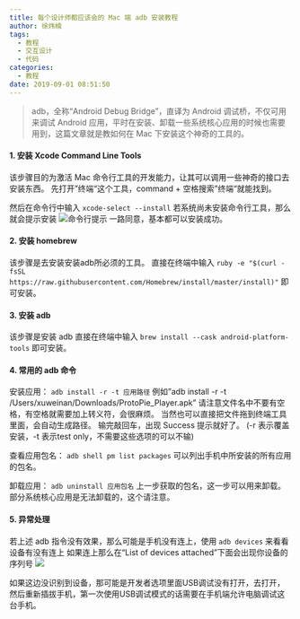 ```yaml
---
title: 每个设计师都应该会的 Mac 端 adb 安装教程
author: 徐炜楠
tags:
  - 教程
  - 交互设计
  - 代码
categories:
  - 教程
date: 2019-09-01 08:51:50
---
```

> adb，全称“Android Debug Bridge”，直译为 Android 调试桥，不仅可用来调试 Android 应用，平时在安装、卸载一些系统核心应用的时候也需要用到，这篇文章就是教如何在 Mac 下安装这个神奇的工具的。
<!-- more -->
#### [](#1-安装-Xcode-Command-Line-Tools "1. 安装 Xcode Command Line Tools")1. 安装 Xcode Command Line Tools

该步骤目的为激活 Mac 命令行工具的开发能力，让其可以调用一些神奇的接口去安装东西。
先打开”终端“这个工具，command + 空格搜索”终端“就能找到。

然后在命令行中输入
`xcode-select --install`
若系统尚未安装命令行工具，那么就会提示安装
![命令行提示](https://upload-images.jianshu.io/upload_images/1101711-008ebde2ea2441f5.png?imageMogr2/auto-orient/strip%7CimageView2/2/w/1000)
一路同意，基本都可以安装成功。

#### [](#2-安装-homebrew "2. 安装 homebrew")2. 安装 homebrew

该步骤是去安装安装adb所必须的工具。
直接在终端中输入
`ruby -e "$(curl -fsSL https://raw.githubusercontent.com/Homebrew/install/master/install)"`
即可安装。

#### [](#3-安装-adb "3. 安装 adb")3. 安装 adb

该步骤是安装 adb
直接在终端中输入
`brew install --cask android-platform-tools`
即可安装。

#### [](#4-常用的-adb-命令 "4. 常用的 adb 命令")4. 常用的 adb 命令

安装应用：
`adb install -r -t 应用路径`
例如”adb install -r -t /Users/xuweinan/Downloads/ProtoPie_Player.apk”
请注意文件名中不要有空格，有空格就需要加上转义符，会很麻烦。
当然也可以直接把文件拖到终端工具里面，会自动生成路径。
输完敲回车，出现 Success 提示就好了。
(-r 表示覆盖安装，-t 表示test only，不需要这些选项的可以不输)

查看应用包名：
`adb shell pm list packages`
可以列出手机中所安装的所有应用的包名。

卸载应用：
`adb uninstall 应用包名`
上一步获取的包名，这一步可以用来卸载。
部分系统核心应用是无法卸载的，这个请注意。

#### [](#5-异常处理 "5. 异常处理")5. 异常处理

若上述 adb 指令没有效果，那么可能是手机没有连上，使用
`adb devices`
来看看设备有没有连上
如果连上那么在“List of devices attached”下面会出现你设备的序列号
![](https://tva1.sinaimg.cn/large/006y8mN6ly1g6hfs6015gj30wi0ka0xb.jpg)

如果这边没识别到设备，那可能是开发者选项里面USB调试没有打开，去打开，然后重新插拔手机，第一次使用USB调试模式的话需要在手机端允许电脑调试这台手机。